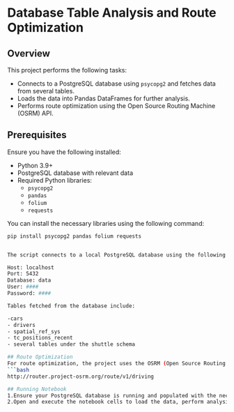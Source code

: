 # Database Table Analysis and Route Optimization

## Overview

This project performs the following tasks:

- Connects to a PostgreSQL database using `psycopg2` and fetches data from several tables.
- Loads the data into Pandas DataFrames for further analysis.
- Performs route optimization using the Open Source Routing Machine (OSRM) API.

## Prerequisites

Ensure you have the following installed:

- Python 3.9+
- PostgreSQL database with relevant data
- Required Python libraries:
  - `psycopg2`
  - `pandas`
  - `folium`
  - `requests`

You can install the necessary libraries using the following command:

```bash
pip install psycopg2 pandas folium requests


The script connects to a local PostgreSQL database using the following connection parameters:

Host: localhost
Port: 5432
Database: data
User: ####
Password: ####

Tables fetched from the database include:

-cars
- drivers
- spatial_ref_sys
- tc_positions_recent
- several tables under the shuttle schema

## Route Optimization
For route optimization, the project uses the OSRM (Open Source Routing Machine) API to calculate optimized routes between a start and end location (latitude/longitude).
```bash
http://router.project-osrm.org/route/v1/driving

## Running Notebook
1.Ensure your PostgreSQL database is running and populated with the necessary tables.
2.Open and execute the notebook cells to load the data, perform analysis, and calculate routes.
